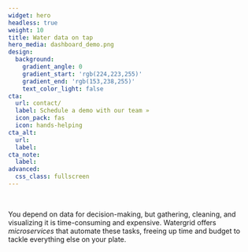 ```yaml
---
widget: hero
headless: true
weight: 10
title: Water data on tap
hero_media: dashboard_demo.png
design:
  background:
    gradient_angle: 0
    gradient_start: 'rgb(224,223,255)'
    gradient_end: 'rgb(153,238,255)'
    text_color_light: false
cta:
  url: contact/
  label: Schedule a demo with our team »
  icon_pack: fas
  icon: hands-helping
cta_alt:
  url:
  label:
cta_note:
  label:
advanced:
  css_class: fullscreen
---
```

<br>

You depend on data for decision-making, but gathering, cleaning, and visualizing it is time-consuming and expensive. Watergrid offers _microservices_ that automate these tasks, freeing up time and budget to tackle everything else on your plate.  


<br>
